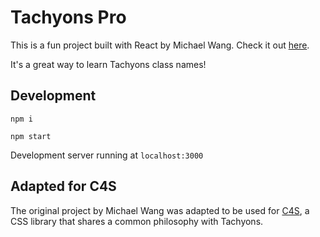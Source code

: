 # Tachyons Pro

This is a fun project built with React by Michael Wang.
Check it out [here](https://tachyonspro.netlify.app/).

It's a great way to learn Tachyons class names!

## Development

`npm i`

`npm start`

Development server running at `localhost:3000`

## Adapted for C4S

The original project by Michael Wang was adapted to be used for
[C4S](https://c4s.cdijkman.nl/),
a CSS library that shares a common philosophy with Tachyons.
